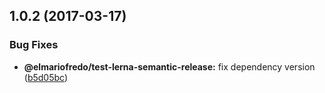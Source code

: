 <a name="1.0.2"></a>
## 1.0.2 (2017-03-17)


### Bug Fixes

* **@elmariofredo/test-lerna-semantic-release:** fix dependency version ([b5d05bc](https://github.com/elmariofredo/test-lerna-semantic-release/commit/b5d05bc))



